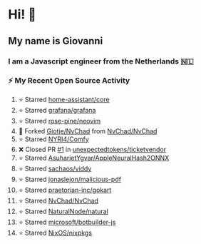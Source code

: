 # Hi! 👋
## My name is Giovanni
### I am a Javascript engineer from the Netherlands 🇳🇱

### :zap: My Recent Open Source Activity
<!--RECENT_ACTIVITY:start-->
1. ⭐ Starred [home-assistant/core](https://github.com/home-assistant/core)
2. ⭐ Starred [grafana/grafana](https://github.com/grafana/grafana)
3. ⭐ Starred [rose-pine/neovim](https://github.com/rose-pine/neovim)
4. 🔱 Forked [Giotje/NvChad](https://github.com/Giotje/NvChad) from [NvChad/NvChad](https://github.com/NvChad/NvChad)
5. ⭐ Starred [NYRI4/Comfy](https://github.com/NYRI4/Comfy)
6. ❌ Closed PR [#1](https://github.com/unexpectedtokens/ticketvendor/pull/1) in [unexpectedtokens/ticketvendor](https://github.com/unexpectedtokens/ticketvendor)
7. ⭐ Starred [AsuharietYgvar/AppleNeuralHash2ONNX](https://github.com/AsuharietYgvar/AppleNeuralHash2ONNX)
8. ⭐ Starred [sachaos/viddy](https://github.com/sachaos/viddy)
9. ⭐ Starred [jonaslejon/malicious-pdf](https://github.com/jonaslejon/malicious-pdf)
10. ⭐ Starred [praetorian-inc/gokart](https://github.com/praetorian-inc/gokart)
11. ⭐ Starred [NvChad/NvChad](https://github.com/NvChad/NvChad)
12. ⭐ Starred [NaturalNode/natural](https://github.com/NaturalNode/natural)
13. ⭐ Starred [microsoft/botbuilder-js](https://github.com/microsoft/botbuilder-js)
14. ⭐ Starred [NixOS/nixpkgs](https://github.com/NixOS/nixpkgs)
<!--RECENT_ACTIVITY:end-->
